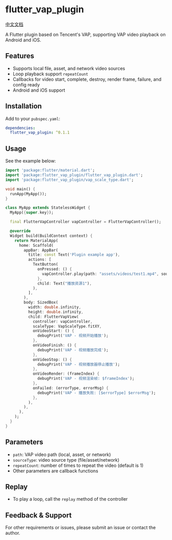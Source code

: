 # flutter_vap_plugin

[中文文档](README.zh.md)

A Flutter plugin based on Tencent's VAP, supporting VAP video playback on Android and iOS.

## Features
- Supports local file, asset, and network video sources
- Loop playback support `repeatCount`
- Callbacks for video start, complete, destroy, render frame, failure, and config ready
- Android and iOS support

## Installation
Add to your `pubspec.yaml`:

```yaml
dependencies:
  flutter_vap_plugin: ^0.1.1
```

## Usage
See the example below:

```dart
import 'package:flutter/material.dart';
import 'package:flutter_vap_plugin/flutter_vap_plugin.dart';
import 'package:flutter_vap_plugin/vap_scale_type.dart';

void main() {
  runApp(MyApp());
}

class MyApp extends StatelessWidget {
  MyApp({super.key});

  final FlutterVapController vapController = FlutterVapController();

  @override
  Widget build(BuildContext context) {
    return MaterialApp(
      home: Scaffold(
        appBar: AppBar(
          title: const Text('Plugin example app'),
          actions: [
            TextButton(
              onPressed: () {
                vapController.play(path: "assets/videos/test1.mp4", sourceType: VapSourceType.asset, repeatCount: 3);
              },
              child: Text("播放资源1"),
            ),
          ],
        ),
        body: SizedBox(
          width: double.infinity,
          height: double.infinity,
          child: FlutterVapView(
            controller: vapController,
            scaleType: VapScaleType.fitXY,
            onVideoStart: () {
              debugPrint('VAP - 视频开始播放');
            },
            onVideoFinish: () {
              debugPrint('VAP - 视频播放完成');
            },
            onVideoStop: () {
              debugPrint('VAP - 视频播放器停止播放');
            },
            onVideoRender: (frameIndex) {
              debugPrint('VAP - 视频渲染帧: $frameIndex');
            },
            onFailed: (errorType, errorMsg) {
              debugPrint('VAP - 播放失败: [$errorType] $errorMsg');
            },
          ),
        ),
      ),
    );
  }
}
```

## Parameters
- `path`: VAP video path (local, asset, or network)
- `sourceType`: video source type (file/asset/network)
- `repeatCount`: number of times to repeat the video (default is 1)
- Other parameters are callback functions

## Replay

- To play a loop, call the `replay` method of the controller

## Feedback & Support
For other requirements or issues, please submit an issue or contact the author.
